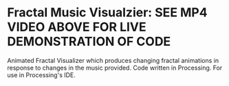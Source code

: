 # Fractal Music Visualzier: SEE MP4 VIDEO ABOVE FOR LIVE DEMONSTRATION OF CODE 
Animated Fractal Visualizer which produces changing fractal animations in response to changes in the music provided. Code written in Processing. For use in Processing's IDE.
